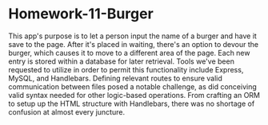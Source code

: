 # Homework-11-Burger
This app's purpose is to let a person input the name of a burger and have it save to the page. After it's placed in waiting, there's an option to devour the burger, which causes it to move to a different area of the page. Each new entry is stored within a database for later retrieval. Tools we've been requested to utilize in order to permit this functionality include Express, MySQL, and Handlebars. Defining relevant routes to ensure valid communication between files posed a notable challenge, as did conceiving valid syntax needed for other logic-based operations. From crafting an ORM to setup up the HTML structure with Handlebars, there was no shortage of confusion at almost every juncture.  
